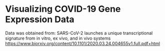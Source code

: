 # Visualizing COVID-19 Gene Expression Data

Data was obtained from:
SARS-CoV-2 launches a unique transcriptional signature from in vitro, ex vivo, and in vivo systems
https://www.biorxiv.org/content/10.1101/2020.03.24.004655v1.full.pdf+html
